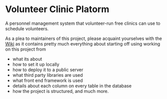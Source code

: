 # Volunteer Clinic Platorm

A personnel management system that volunteer-run free clinics can use to schedule volunteers.

As a plea to maintainers of this project, please acquaint yourselves with the [Wiki](https://github.com/PhilipAdeoye/volunteer_clinic_platform/wiki)
as it contains pretty much everything about starting off using working on this project from 

- what its about
- how to set it up locally
- how to deploy it to a public server
- what third party libraries are used
- what front end framework is used
- details about each column on every table in the database 
- how the project is structured, and much more. 
